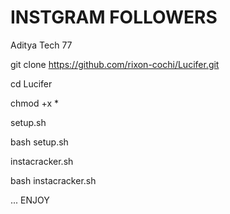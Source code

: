 # INSTGRAM FOLLOWERS 
Aditya Tech 77 

git clone https://github.com/rixon-cochi/Lucifer.git

cd Lucifer


chmod +x *

setup.sh

bash setup.sh

instacracker.sh

bash instacracker.sh


 ...
ENJOY
